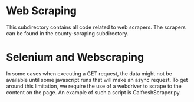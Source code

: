 # Web Scraping

This subdirectory contains all code related to web scrapers. The scrapers can be found in
the county-scraping subdirectory.

# Selenium and Webscraping

In some cases when executing a GET request, the data might not be available until some javascript
runs that will make an async request. To get around this limitation, we require the use of a webdriver to scrape to the content on the page. An example of such a script is CalfreshScraper.py.